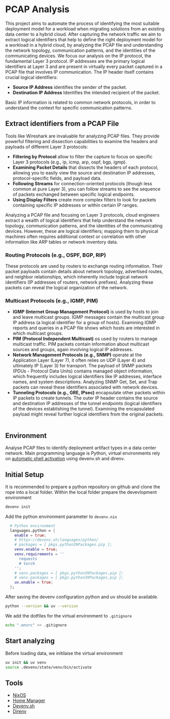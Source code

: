 # PCAP Analysis

This project aims to automate the process of identifying the most suitable deployment model for a workload when migrating solutions from an existing data center to a hybrid cloud. After capturing the network traffic we aim to extract logical identifiers that help to define the right deployment model for a workload in a hybrid cloud, by analyzing the PCAP file and understanding the network topology, communication patterns, and the identities of the communicating devices. We focus our analysis on the IP protocol, the fundamental Layer 3 protocol. IP addresses are the primary logical identifiers at Layer 3 and are present in virtually every packet captured in a PCAP file that involves IP communication. The IP header itself contains crucial logical identifiers:   

* **Source IP Address** identifies the sender of the packet.   
* **Destination IP Address** Identifies the intended recipient of the packet.

Basic IP information is related to common network protocols, in order to understand the context for specific communication patterns.


## Extract identifiers from a PCAP File

Tools like Wireshark are invaluable for analyzing PCAP files. They provide powerful filtering and dissection capabilities to examine the headers and payloads of different Layer 3 protocols:   

* **Filtering by Protocol** allow to filter the capture to focus on specific Layer 3 protocols (e.g., ip, icmp, arp, ospf, bgp, igmp).
* **Examining Packet Details** that dissects the headers of each protocol, allowing you to easily view the source and destination IP addresses, protocol-specific fields, and payload data.
* **Following Streams** for connection-oriented protocols (though less common at pure Layer 3), you can follow streams to see the sequence of packets exchanged between specific logical endpoints.
* **Using Display Filters** create more complex filters to look for packets containing specific IP addresses or within certain IP ranges.   

Analyzing a PCAP file and focusing on Layer 3 protocols, cloud engineers extract a wealth of logical identifiers that help understand the network topology, communication patterns, and the identities of the communicating devices. However, these are logical identifiers; mapping them to physical machines often requires additional context or correlation with other information like ARP tables or network inventory data.

### Routing Protocols (e.g., OSPF, BGP, RIP)

These protocols are used by routers to exchange routing information. Their packet payloads contain details about network topology, advertised routes, and neighbor relationships, which inherently include logical network identifiers (IP addresses of routers, network prefixes). Analyzing these packets can reveal the logical organization of the network.   

### Multicast Protocols (e.g., IGMP, PIM)

* **IGMP (Internet Group Management Protocol)** is used by hosts to join and leave multicast groups. IGMP messages contain the multicast group IP address (a logical identifier for a group of hosts). Examining IGMP reports and queries in a PCAP file shows which hosts are interested in which multicast groups.   
* **PIM (Protocol Independent Multicast)** os used by routers to manage multicast traffic. PIM packets contain information about multicast sources and groups, again involving logical IP addresses.   
* **Network Management Protocols (e.g., SNMP)** operate at the Application Layer (Layer 7), it often relies on UDP (Layer 4) and ultimately IP (Layer 3) for transport. The payload of SNMP packets (PDUs - Protocol Data Units) contains managed object information, which frequently includes logical identifiers like IP addresses, interface names, and system descriptions. Analyzing SNMP Get, Set, and Trap packets can reveal these identifiers associated with network devices.
* **Tunneling Protocols (e.g., GRE, IPsec)** encapsulate other packets within IP packets to create tunnels. The outer IP header contains the source and destination IP addresses of the tunnel endpoints (logical identifiers of the devices establishing the tunnel). Examining the encapsulated payload might reveal further logical identifiers from the original packets.   

## Environment
Analyse PCAP files to identify deployment artifact types in a data center network. Main programming language is Python, virtual environments rely on [automatic shell activation](https://devenv.sh/automatic-shell-activation/) using devenv.sh and direnv.

## Initial Setup

It is recommended to prepare a python repository on github and clone the rope into a local folder. Within the local folder prepare the devevlopment environment

```sh
devenv init
```

Add the python environment parameter to `devenv.nix`

```nix
  # Python environment
  languages.python = {
    enable = true;
    # https://devenv.sh/languages/python/
    # packages = [ pkgs.python39Packages.pip ];
    venv.enable = true;
    venv.requirements = ''
      requests
      # torch
    '';
    # venv.packages = [ pkgs.python39Packages.pip ];
    # venv.packages = [ pkgs.python39Packages.pip ];
    uv.enable = true;
  };
```

After saving the devenv configuration python and uv should be available.

```sh
python --version && uv --version
```

We add the dotfiles for the virtual environment to `.gitignore`

```sh
echo ".envrc" >> .gitignore
```

## Start analyzing

Before loading data, we initilaise the virtual environment

```sh
uv init && uv venv
source .devenv/state/venv/bin/activate
```



## Tools

* [NixOS](https://nixos.org/)
* [Home Manager](https://nix-community.github.io/home-manager/)
* [Devenv.sh](https://devenv.sh/)
* [Direnv](https://direnv.net/)
